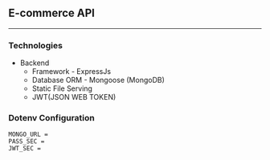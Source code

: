## E-commerce API

<hr>


### Technologies


- Backend
  - Framework - ExpressJs
  - Database ORM - Mongoose (MongoDB)
  - Static File Serving
  - JWT(JSON WEB TOKEN)

### Dotenv Configuration

```
MONGO_URL = 
PASS_SEC = 
JWT_SEC = 
```
